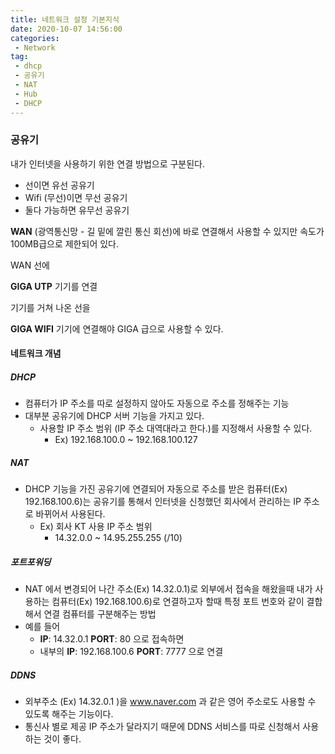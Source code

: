 ```yaml
---
title: 네트워크 설정 기본지식
date: 2020-10-07 14:56:00
categories:
 - Network
tag:
 - dhcp
 - 공유기
 - NAT
 - Hub
 - DHCP
---
```


### 공유기

내가 인터넷을 사용하기 위한 연결 방법으로 구분된다.

- 선이면 유선 공유기
- Wifi (무선)이면 무선 공유기
- 둘다 가능하면 유무선 공유기



**WAN** (광역통신망 - 길 밑에 깔린 통신 회선)에 바로 연결해서 사용할 수 있지만 속도가 100MB급으로 제한되어 있다.

WAN 선에

**GIGA UTP** 기기를 연결

기기를 거쳐 나온 선을

**GIGA WIFI** 기기에 연결해야 GIGA 급으로 사용할 수 있다.

<!-- more -->

#### 네트워크 개념

##### DHCP

- 컴퓨터가 IP 주소를 따로 설정하지 않아도 자동으로 주소를 정해주는 기능
- 대부분 공유기에 DHCP 서버 기능을 가지고 있다.
  - 사용할 IP 주소 범위 (IP 주소 대역대라고 한다.)를 지정해서 사용할 수 있다.
    - Ex) 192.168.100.0 ~ 192.168.100.127 



##### NAT

- DHCP 기능을 가진 공유기에 연결되어 자동으로 주소를 받은 컴퓨터(Ex) 192.168.100.6)는 공유기를 통해서 인터넷을 신청했던 회사에서 관리하는 IP 주소로 바뀌어서 사용된다.
  - Ex) 회사 KT 사용 IP 주소 범위
    - 14.32.0.0 ~ 14.95.255.255 (/10)



##### 포트포워딩

- NAT 에서 변경되어 나간 주소(Ex) 14.32.0.1)로 외부에서 접속을 해왔을때 내가 사용하는 컴퓨터(Ex) 192.168.100.6)로 연결하고자 할때 특정 포트 번호와 같이 결합해서 연결 컴퓨터를 구분해주는 방법
- 예를 들어  
  - **IP**: 14.32.0.1 **PORT**: 80 으로 접속하면
  - 내부의 **IP**: 192.168.100.6 **PORT**: 7777  으로 연결



##### DDNS

- 외부주소 (Ex) 14.32.0.1 )을 www.naver.com 과 같은 영어 주소로도 사용할 수 있도록 해주는 기능이다.
- 통신사 별로 제공 IP 주소가 달라지기 때문에 DDNS 서비스를 따로 신청해서 사용하는 것이 좋다.

